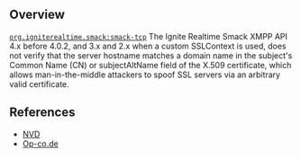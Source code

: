 ## Overview
[`org.igniterealtime.smack:smack-tcp`](http://search.maven.org/#search%7Cga%7C1%7Ca%3A%22smack-tcp%22)
The Ignite Realtime Smack XMPP API 4.x before 4.0.2, and 3.x and 2.x when a custom SSLContext is used, does not verify that the server hostname matches a domain name in the subject's Common Name (CN) or subjectAltName field of the X.509 certificate, which allows man-in-the-middle attackers to spoof SSL servers via an arbitrary valid certificate.

## References
- [NVD](https://web.nvd.nist.gov/view/vuln/detail?vulnId=CVE-2014-5075)
- [Op-co.de](http://op-co.de/CVE-2014-5075.html)
